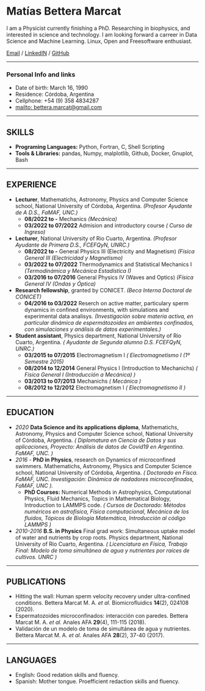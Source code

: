 
# Matías Bettera Marcat

I am a Physicist currently finishing a PhD. Researching in biophysics, and interested in science and technology. I am looking forward a carreer in Data Science and Machine Learning. Linux, Open and Freesoftware enthusiast. <br>

[Email](mailto:bettera.marcat@gmail.com) / [LinkedIN](www.linkedin.com/in/matias-bettera-marcat-3897131b) / [GitHub](https://github.com/mbetteram)

---

### Personal Info and links

 - Date of birth: March 16, 1990
 - Residence: Córdoba, Argentina
 - Cellphone: +54 (9) 358 4834287
 - [mailto: bettera.marcat@gmail.com](mailto:bettera.marcat@gmail.com)


---

##  SKILLS

 - __Programing Languages:__ Python, Fortran, C, Shell Scripting
 - __Tools & Libraries:__ pandas, Numpy, malplotlib, Github, Docker, Gnuplot, Bash


---

##  EXPERIENCE

 - __Lecturer__,  Mathematichs, Astronomy, Physics and Computer Science school, National University of Córdoba, Argentina. _(Profesor Ayudante de A D.S., FaMAF, UNC.)_
   - __08/2022 to -__ Mechanics _(Mecánica)_
   - __03/2022 to 07/2022__ Admision and introductory course _( Curso de Ingreso)_
 - __Lecturer__, National University of Rio Cuarto, Argentina. _(Profesor Ayudante de Primera D.S., FCEFQyN, UNRC.)_
   - __08/2022 to -__ General Physics III (Electricity and Magnetism) _(Física General III (Electricidad y Magnetismo)_
   - __03/2022 to 07/2022__ Thermodynamics and Statistical Mechanics I _(Termodinámica y Mecánica Estadística I)_
   - __03/2016 to 07/2016__ General Physics IV (Waves and Optics) _(Física General IV (Ondas y Óptica)_
 - __Research fellowship__, granted by  CONICET. _(Beca Interna Doctoral de CONICET)_
   - __04/2016 to 03/2022__ Reserch on active matter, particulary sperm dynamics in confined environments, with simulations and experimental data analisys. _(Investigación sobre materia activa, en particular dinámica de espermátozoides en ambientes confinados, con simulaciones y análisis de datos experimentales.)_
 - __Student assistant__, Physics department, National University of Rio Cuarto, Argentina. _( Ayudante de Segunda alumno D.S. FCEFQyN, UNRC.)_
   - __03/2015 to 07/2015__ Electromagnetism I _( Electromagnetismo I (1º Semestre 2015)_
   - __08/2014 to 12/2014__ General Physics I (Introduction to Mechanichs) _( Física General I (Introducción a Mecánica) )_
   - __03/2013 to 07/2013__ Mechanichs _( Mecánica )_
   - __08/2012 to 12/2012__ Electromagnetism I  _( Electromagnetismo II )_


---

##  EDUCATION

 - _2020_ __Data Science and its applications diploma__, Mathematichs, Astronomy, Physics and Computer Science school, National University of Córdoba, Argentina. _( Diplomatura en Ciencia de Datos y sus aplicaciones, Proyecto: Análisis de datos de Covid19 en Argentina. FaMAF, UNC. )_
 - _2016 -_ __PhD in Physics__, research on Dynamics of microconfined swimmers. Mathematichs, Astronomy, Physics and Computer Science school, National University of Córdoba, Argentina. _( Doctorado en Físca. FaMAF, UNC. Investigación: Dinámica de nadadores microconfinados, FaMAF, UNC )._
   - __PhD Courses:__ Numerical Methods in Astrophysics, Computational Physics, Fluid Mechanics, Topics in Mathematical Biology, Introduction to LAMMPS code. _( Cursos de Doctorado: Métodos numéricos en astrofísica, Física computacional, Mecánica de los fluidos, Tópicos de Biología Matemática, Introducción al código LAMMPS )_
 - _2010-2016_ __B.S. in Physics__ Final grad work: Simultaneous uptake model of water and nutrients by crop roots. Physics department, National University of Rio Cuarto, Argentina. _( Licenciatura en Física, Trabajo Final: Modelo de toma simultánea de agua y nutrientes por raíces de cultivos. UNRC )_


---

## PUBLICATIONS

 - Hitting the wall: Human sperm velocity recovery under ultra-confined conditions. Bettera Marcat M. A. _et al._ Biomicrofluidics __14__(2), 024108 (2020).
 - Espermatozoides microconfinados: interacción con paredes. Bettera Marcat M. A. _et al._ Anales AFA __29__(4), 111-115 (2018).
 - Validación de un modelo de toma de simultánea de agua y nutrientes. Bettera Marcat M. A. _et al._ Anales AFA __28__(2), 37-40 (2017).


---

## LANGUAGES

 - English: Good redation skills and fluency.
 - Spanish: Mother tongue. Proefficient redaction skills and fluency.
